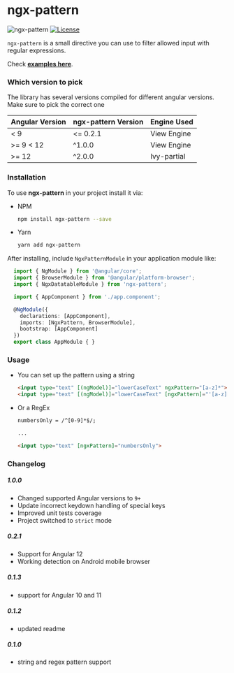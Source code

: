 # ngx-pattern
![ngx-pattern](https://img.shields.io/badge/ngx--pattern-1.0.0-brightgreen.svg)
[![License](http://img.shields.io/badge/License-MIT-blue.svg)](http://opensource.org/licenses/MIT)

`ngx-pattern` is a small directive you can use to filter allowed input with regular expressions.

Check **[examples here](https://git.io/JeCwF)**.

### Which version to pick

The library has several versions compiled for different angular versions. Make sure to pick the correct one

| Angular Version | ngx-pattern Version | Engine Used |
|-----------------|---------------------|-------------|
| < 9             | <= 0.2.1            | View Engine |
| >= 9  < 12      | ^1.0.0              | View Engine |
| >= 12           | ^2.0.0              | Ivy-partial |

### Installation

To use **ngx-pattern** in your project install it via:

* NPM
    ```sh
    npm install ngx-pattern --save
    ```

* Yarn
    ```sh
    yarn add ngx-pattern
    ```
  
After installing, include `NgxPatternModule` in your application module like:
  
```ts
  import { NgModule } from '@angular/core';
  import { BrowserModule } from '@angular/platform-browser';
  import { NgxDatatableModule } from 'ngx-pattern';

  import { AppComponent } from './app.component';

  @NgModule({
    declarations: [AppComponent],
    imports: [NgxPattern, BrowserModule],
    bootstrap: [AppComponent]
  })
  export class AppModule { }
```

### Usage

* You can set up the pattern using a string

    ```html
    <input type="text" [(ngModel)]="lowerCaseText" ngxPattern="[a-z]*">
    <input type="text" [(ngModel)]="lowerCaseText" [ngxPattern]="'[a-z]*'">
    ```
 
* Or a RegEx

    ```html
    numbersOnly = /^[0-9]*$/;
  
    ...
  
    <input type="text" [ngxPattern]="numbersOnly">
    ```

### Changelog

##### 1.0.0
* Changed supported Angular versions to `9+`
* Update incorrect keydown handling of special keys
* Improved unit tests coverage
* Project switched to `strict` mode

##### 0.2.1
* Support for Angular 12
* Working detection on Android mobile browser

##### 0.1.3
* support for Angular 10 and 11

##### 0.1.2
* updated readme

##### 0.1.0
* string and regex pattern support
